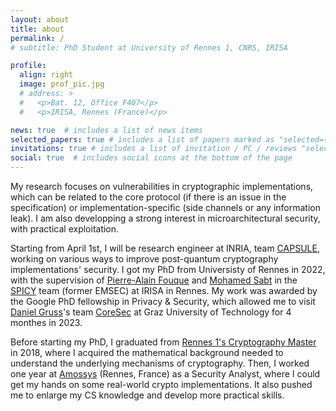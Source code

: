 ```yaml
---
layout: about
title: about
permalink: /
# subtitle: PhD Student at University of Rennes 1, CNRS, IRISA

profile:
  align: right
  image: prof_pic.jpg
  # address: >
  #   <p>Bat. 12, Office F407</p>
  #   <p>IRISA, Rennes (France)</p>

news: true  # includes a list of news items
selected_papers: true # includes a list of papers marked as "selected={true}"
invitations: true # includes a list of invitation / PC / reviews "selected={true}"
social: true  # includes social icons at the bottom of the page
---
```


My research focuses on vulnerabilities in cryptographic implementations, which can be related to the core protocol (if there is an issue in the specification) or implementation-specific (side channels or any information leak). I am also developping a strong interest in microarchitectural security, with practical exploitation.

Starting from April 1st, I will be research engineer at INRIA, team [CAPSULE](https://team.inria.fr/capsule/), working on various ways to improve post-quantum cryptography implementations' security. I got my PhD from Universisty of Rennes in 2022, with the supervision of [Pierre-Alain Fouque](https://www.di.ens.fr/~fouque/) and [Mohamed Sabt](http://people.irisa.fr/Mohamed.Sabt/) in the [SPICY](https://spicy.irisa.fr/) team (former EMSEC) at IRISA in Rennes. My work was awarded by the Google PhD fellowship in Privacy & Security, which allowed me to visit [Daniel Gruss](https://gruss.cc/)'s team [CoreSec](https://www.iaik.tugraz.at/research-area/securesystems/) at Graz University of Technology for 4 monthes in 2023.

Before starting my PhD, I graduated from [Rennes 1's Cryptography Master](https://formations.univ-rennes1.fr/master-mention-mathematiques-et-applications-parcours-mathematiques-de-linformation-cryptographie) in 2018, where I acquired the mathematical background needed to understand the underlying mechanisms of cryptography. Then, I worked one year at [Amossys](https://www.amossys.fr/) (Rennes, France) as a Security Analyst, where I could get my hands on some real-world crypto implementations. It also pushed me to enlarge my CS knowledge and develop more practical skills.